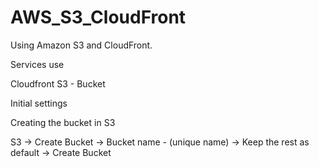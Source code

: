# AWS_S3_CloudFront
Using Amazon S3 and CloudFront.

Services use

Cloudfront
S3 - Bucket

Initial settings

Creating the bucket in S3

S3 -> Create Bucket -> Bucket name - (unique name) -> Keep the rest as default -> Create Bucket



